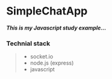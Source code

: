 # SimpleChatApp
 
 ***This is my Javascript study example...***

 ### Technial stack
 > - socket.io
 > - node.js (express)
 > - javascript
